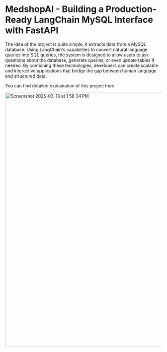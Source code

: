 # MedshopAI - Building a Production-Ready LangChain MySQL Interface with FastAPI

The idea of the project is quite simple, it extracts data from a MySQL database. Using LangChain's capabilities to convert natural language queries into SQL queries, the system is designed to allow users to ask questions about the database, generate queries, or even update tables if needed. By combining these technologies, developers can create scalable and interactive applications that bridge the gap between human language and structured data.

You can find detailed explaination of this project here.


<img width="815" alt="Screenshot 2025-03-13 at 1 58 34 PM" src="https://github.com/user-attachments/assets/348c6952-9a80-4f1d-b447-48c499217527" />

